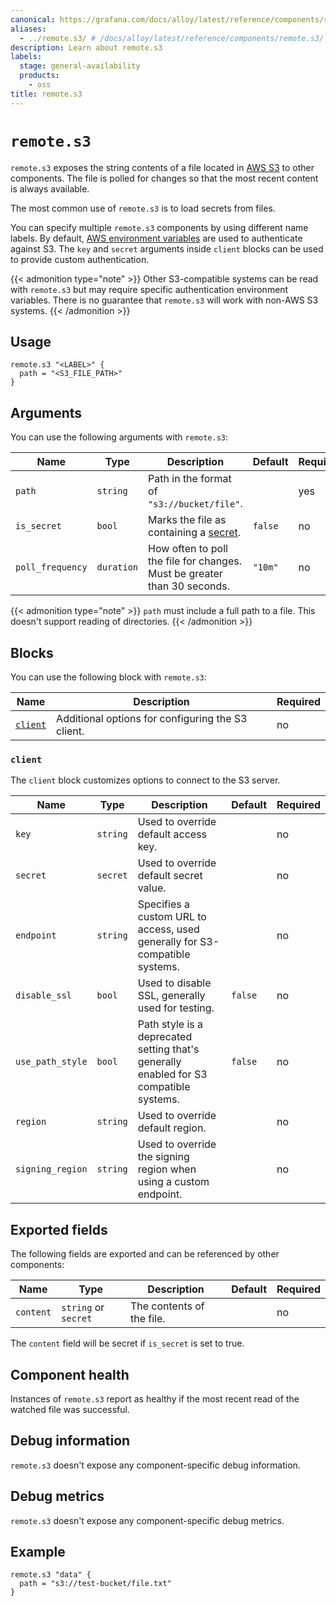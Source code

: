 ```yaml
---
canonical: https://grafana.com/docs/alloy/latest/reference/components/remote/remote.s3/
aliases:
  - ../remote.s3/ # /docs/alloy/latest/reference/components/remote.s3/
description: Learn about remote.s3
labels:
  stage: general-availability
  products:
    - oss
title: remote.s3
---
```


# `remote.s3`

`remote.s3` exposes the string contents of a file located in [AWS S3](https://aws.amazon.com/s3/) to other components.
The file is polled for changes so that the most recent content is always available.

The most common use of `remote.s3` is to load secrets from files.

You can specify multiple `remote.s3` components by using different name labels.
By default, [AWS environment variables](https://docs.aws.amazon.com/cli/latest/userguide/cli-configure-envvars.html) are used to authenticate against S3.
The `key` and `secret` arguments inside `client` blocks can be used to provide custom authentication.

{{< admonition type="note" >}}
Other S3-compatible systems can be read  with `remote.s3` but may require specific authentication environment variables.
There is no  guarantee that `remote.s3` will work with non-AWS S3 systems.
{{< /admonition >}}

## Usage

```alloy
remote.s3 "<LABEL>" {
  path = "<S3_FILE_PATH>"
}
```

## Arguments

You can use the following arguments with `remote.s3`:

| Name             | Type       | Description                                                              | Default | Required |
| ---------------- | ---------- | ------------------------------------------------------------------------ | ------- | -------- |
| `path`           | `string`   | Path in the format of `"s3://bucket/file"`.                              |         | yes      |
| `is_secret`      | `bool`     | Marks the file as containing a [secret][].                               | `false` | no       |
| `poll_frequency` | `duration` | How often to poll the file for changes. Must be greater than 30 seconds. | `"10m"` | no       |

{{< admonition type="note" >}}
`path` must include a full path to a file.
This doesn't support reading of directories.
{{< /admonition >}}

[secret]: ../../../../get-started/configuration-syntax/expressions/types_and_values/#secrets

## Blocks

You can use the following block with `remote.s3`:

| Name               | Description                                       | Required |
| ------------------ | ------------------------------------------------- | -------- |
| [`client`][client] | Additional options for configuring the S3 client. | no       |

[client]: #client

### `client`

The `client` block customizes options to connect to the S3 server.

| Name             | Type     | Description                                                                            | Default | Required |
| ---------------- | -------- | -------------------------------------------------------------------------------------- | ------- | -------- |
| `key`            | `string` | Used to override default access key.                                                   |         | no       |
| `secret`         | `secret` | Used to override default secret value.                                                 |         | no       |
| `endpoint`       | `string` | Specifies a custom URL to access, used generally for S3-compatible systems.            |         | no       |
| `disable_ssl`    | `bool`   | Used to disable SSL, generally used for testing.                                       | `false` | no       |
| `use_path_style` | `bool`   | Path style is a deprecated setting that's generally enabled for S3 compatible systems. | `false` | no       |
| `region`         | `string` | Used to override default region.                                                       |         | no       |
| `signing_region` | `string` | Used to override the signing region when using a custom endpoint.                      |         | no       |

## Exported fields

The following fields are exported and can be referenced by other components:

| Name      | Type                 | Description               | Default | Required |
| --------- | -------------------- | ------------------------- | ------- | -------- |
| `content` | `string` or `secret` | The contents of the file. |         | no       |

The `content` field will be secret if `is_secret` is set to true.

## Component health

Instances of `remote.s3` report as healthy if the most recent read of the watched file was successful.

## Debug information

`remote.s3` doesn't expose any component-specific debug information.

## Debug metrics

`remote.s3` doesn't expose any component-specific debug metrics.

## Example

```alloy
remote.s3 "data" {
  path = "s3://test-bucket/file.txt"
}
```
